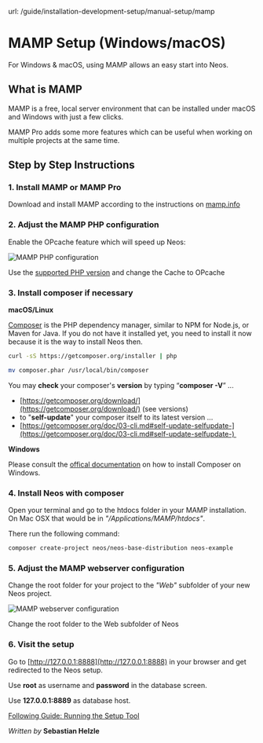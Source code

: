 url: /guide/installation-development-setup/manual-setup/mamp
# MAMP Setup (Windows/macOS)

For Windows & macOS, using MAMP allows an easy start into Neos.

## What is MAMP

MAMP is a free, local server environment that can be installed under macOS and Windows with just a few clicks.

MAMP Pro adds some more features which can be useful when working on multiple projects at the same time.

## Step by Step Instructions

### 1\. Install MAMP or MAMP Pro

Download and install MAMP according to the instructions on [mamp.info](https://www.mamp.info/en/)

### 2\. Adjust the MAMP PHP configuration

Enable the OPcache feature which will speed up Neos:

![MAMP PHP configuration](/_Resources/Persistent/cd368897de042326486a355dfc25c30fb7a8cf85/MAMP%20PHP%20config.jpg)

Use the [supported PHP version](/guide/installation-development-setup/system-requirements) and change the Cache to OPcache

### 3\. Install composer if necessary

**macOS/Linux**

[Composer](https://getcomposer.org/) is the PHP dependency manager, similar to NPM for Node.js, or Maven for Java. If you do not have it installed yet, you need to install it now because it is the way to install Neos then.

```bash
curl -sS https://getcomposer.org/installer | php
```

```bash
mv composer.phar /usr/local/bin/composer
```

You may **check** your composer's **version** by typing “**composer -V**” ...

*   [https://getcomposer.org/download/](https://getcomposer.org/download/) (see versions)
*   to "**self-update**" your composer itself to its latest version ...
*   [https://getcomposer.org/doc/03-cli.md#self-update-selfupdate-](https://getcomposer.org/doc/03-cli.md#self-update-selfupdate-) 

**Windows**

Please consult the [offical documentation](http://getcomposer.org/doc/00-intro.md#installation-windows) on how to install Composer on Windows.

### 4\. Install Neos with composer

Open your terminal and go to the htdocs folder in your MAMP installation. On Mac OSX that would be in _"/Applications/MAMP/htdocs"_.

There run the following command:

```bash
composer create-project neos/neos-base-distribution neos-example
```

### 5\. Adjust the MAMP webserver configuration

Change the root folder for your project to the _"Web"_ subfolder of your new Neos project.

![MAMP webserver configuration](/_Resources/Persistent/381fbbdb941b6c1d8487650a680a6d5fa7aab274/MAMP%20Webserver%20config.jpg)

Change the root folder to the Web subfolder of Neos

### 6\. Visit the setup

Go to [http://127.0.0.1:8888](http://127.0.0.1:8888) in your browser and get redirected to the Neos setup.

Use **root** as username and **password** in the database screen. 

Use **127.0.0.1:8889** as database host.

[Following Guide: Running the Setup Tool](/guide/installation-development-setup/running-the-setup-tool)

_Written by_ **Sebastian Helzle**